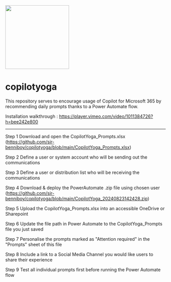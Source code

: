 <img src="https://github.com/sir-benniboy/copilotyoga/blob/main/images/Cogi2.png?raw=true" width="200"/>

# copilotyoga
This repository serves to encourage usage of Copilot for Microsoft 365 by recommending daily prompts thanks to a Power Automate flow.

Installation walkthrough : https://player.vimeo.com/video/1011384726?h=bee242e800

----------------------

Step 1	Download and open the CopilotYoga_Prompts.xlsx (https://github.com/sir-benniboy/copilotyoga/blob/main/CopilotYoga_Prompts.xlsx)

Step 2	Define a user or system account who will be sending out the communications

Step 3	Define a user or distribution list who will be receiving the communications

Step 4	Download & deploy the PowerAutomate .zip file using chosen user (https://github.com/sir-benniboy/copilotyoga/blob/main/CopilotYoga_20240823142428.zip)

Step 5	Upload the CopilotYoga_Prompts.xlsx into an accessible OneDrive or Sharepoint

Step 6	Update the file path in Power Automate to the CopilotYoga_Prompts file you just saved

Step 7	Personalise the prompts marked as "Attention required" in the "Prompts" sheet of this file

Step 8	Include a link to a Social Media Channel you would like users to share their experience

Step 9	Test all individual prompts first before running the Power Automate flow
